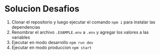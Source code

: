 # Solucion Desafios
1. Clonar el repositorio y luego ejecutar el comando ```npm i``` para instalar las dependencias 
2. Renombrar el archivo ```.EXAMPLE.env``` a ```.env``` y agregar los valores a las variables 
3. Ejecutar en modo desarrollo ```npm run dev```
3. Ejecutar en modo produccion ```npm start```
